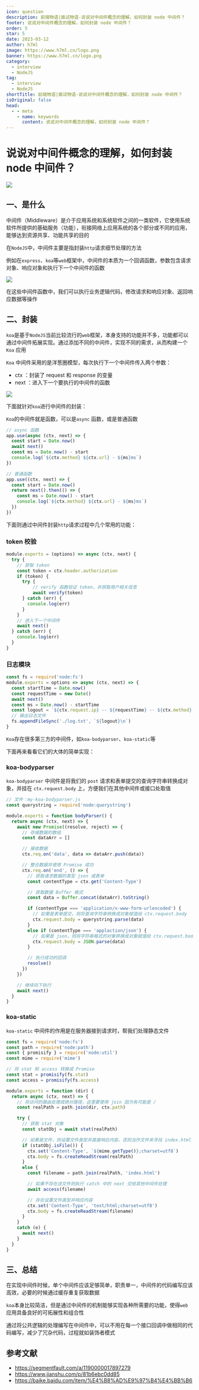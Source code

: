```yaml
---
icon: question
description: 前端物语|面试物语-说说对中间件概念的理解，如何封装 node 中间件？
footer: 说说对中间件概念的理解，如何封装 node 中间件？
order: 5
star: 5
date: 2023-03-12
author: h7ml
image: https://www.h7ml.cn/logo.png
banner: https://www.h7ml.cn/logo.png
category:
  - interview
  - NodeJS
tag:
  - interview
  - NodeJS
shortTitle: 前端物语|面试物语-说说对中间件概念的理解，如何封装 node 中间件？
isOriginal: false
head:
  - - meta
    - name: keywords
      content: 说说对中间件概念的理解，如何封装 node 中间件？
---
```


# 说说对中间件概念的理解，如何封装 node 中间件？

![](https://nakoruru.h7ml.cn/httpproxy/static.5ibug.net/vitepress/assets/images/interview/614ae480-cce4-11eb-ab90-d9ae814b240d.png)

## 一、是什么

中间件（Middleware）是介于应用系统和系统软件之间的一类软件，它使用系统软件所提供的基础服务（功能），衔接网络上应用系统的各个部分或不同的应用，能够达到资源共享、功能共享的目的

在`NodeJS`中，中间件主要是指封装`http`请求细节处理的方法

例如在`express`、`koa`等`web`框架中，中间件的本质为一个回调函数，参数包含请求对象、响应对象和执行下一个中间件的函数

![](https://nakoruru.h7ml.cn/httpproxy/static.5ibug.net/vitepress/assets/images/interview/6a6ed3f0-cce4-11eb-85f6-6fac77c0c9b3.png)

在这些中间件函数中，我们可以执行业务逻辑代码，修改请求和响应对象、返回响应数据等操作

## 二、封装

`koa`是基于`NodeJS`当前比较流行的`web`框架，本身支持的功能并不多，功能都可以通过中间件拓展实现。通过添加不同的中间件，实现不同的需求，从而构建一个 `Koa` 应用

`Koa` 中间件采用的是洋葱圈模型，每次执行下一个中间件传入两个参数：

- ctx ：封装了 request 和 response 的变量
- next ：进入下一个要执行的中间件的函数

![](https://nakoruru.h7ml.cn/httpproxy/static.5ibug.net/vitepress/assets/images/interview/7507b020-cce4-11eb-ab90-d9ae814b240d.png)

下面就针对`koa`进行中间件的封装：

`Koa`的中间件就是函数，可以是`async` 函数，或是普通函数

```js
// async 函数
app.use(async (ctx, next) => {
  const start = Date.now()
  await next()
  const ms = Date.now() - start
  console.log(`${ctx.method} ${ctx.url} - ${ms}ms`)
})

// 普通函数
app.use((ctx, next) => {
  const start = Date.now()
  return next().then(() => {
    const ms = Date.now() - start
    console.log(`${ctx.method} ${ctx.url} - ${ms}ms`)
  })
})
```

下面则通过中间件封装`http`请求过程中几个常用的功能：

### token 校验

```js
module.exports = (options) => async (ctx, next) {
  try {
    // 获取 token
    const token = ctx.header.authorization
    if (token) {
      try {
          // verify 函数验证 token，并获取用户相关信息
          await verify(token)
      } catch (err) {
        console.log(err)
      }
    }
    // 进入下一个中间件
    await next()
  } catch (err) {
    console.log(err)
  }
}
```

### 日志模块

```js
const fs = require('node:fs')
module.exports = options => async (ctx, next) => {
  const startTime = Date.now()
  const requestTime = new Date()
  await next()
  const ms = Date.now() - startTime
  const logout = `${ctx.request.ip} -- ${requestTime} -- ${ctx.method} -- ${ctx.url} -- ${ms}ms`
  // 输出日志文件
  fs.appendFileSync('./log.txt', `${logout}\n`)
}
```

`Koa`存在很多第三方的中间件，如`koa-bodyparser`、`koa-static`等

下面再来看看它们的大体的简单实现：

### koa-bodyparser

`koa-bodyparser` 中间件是将我们的 `post` 请求和表单提交的查询字符串转换成对象，并挂在 `ctx.request.body` 上，方便我们在其他中间件或接口处取值

```js
// 文件：my-koa-bodyparser.js
const querystring = require('node:querystring')

module.exports = function bodyParser() {
  return async (ctx, next) => {
    await new Promise((resolve, reject) => {
      // 存储数据的数组
      const dataArr = []

      // 接收数据
      ctx.req.on('data', data => dataArr.push(data))

      // 整合数据并使用 Promise 成功
      ctx.req.on('end', () => {
        // 获取请求数据的类型 json 或表单
        const contentType = ctx.get('Content-Type')

        // 获取数据 Buffer 格式
        const data = Buffer.concat(dataArr).toString()

        if (contentType === 'application/x-www-form-urlencoded') {
          // 如果是表单提交，则将查询字符串转换成对象赋值给 ctx.request.body
          ctx.request.body = querystring.parse(data)
        }
        else if (contentType === 'applaction/json') {
          // 如果是 json，则将字符串格式的对象转换成对象赋值给 ctx.request.body
          ctx.request.body = JSON.parse(data)
        }

        // 执行成功的回调
        resolve()
      })
    })

    // 继续向下执行
    await next()
  }
}
```

### koa-static

`koa-static` 中间件的作用是在服务器接到请求时，帮我们处理静态文件

```js
const fs = require('node:fs')
const path = require('node:path')
const { promisify } = require('node:util')
const mime = require('mime')

// 将 stat 和 access 转换成 Promise
const stat = promisify(fs.stat)
const access = promisify(fs.access)

module.exports = function (dir) {
  return async (ctx, next) => {
    // 将访问的路由处理成绝对路径，这里要使用 join 因为有可能是 /
    const realPath = path.join(dir, ctx.path)

    try {
      // 获取 stat 对象
      const statObj = await stat(realPath)

      // 如果是文件，则设置文件类型并直接响应内容，否则当作文件夹寻找 index.html
      if (statObj.isFile()) {
        ctx.set('Content-Type', `${mime.getType()};charset=utf8`)
        ctx.body = fs.createReadStream(realPath)
      }
      else {
        const filename = path.join(realPath, 'index.html')

        // 如果不存在该文件则执行 catch 中的 next 交给其他中间件处理
        await access(filename)

        // 存在设置文件类型并响应内容
        ctx.set('Content-Type', 'text/html;charset=utf8')
        ctx.body = fs.createReadStream(filename)
      }
    }
    catch (e) {
      await next()
    }
  }
}
```

## 三、总结

在实现中间件时候，单个中间件应该足够简单，职责单一，中间件的代码编写应该高效，必要的时候通过缓存重复获取数据

`koa`本身比较简洁，但是通过中间件的机制能够实现各种所需要的功能，使得`web`应用具备良好的可拓展性和组合性

通过将公共逻辑的处理编写在中间件中，可以不用在每一个接口回调中做相同的代码编写，减少了冗杂代码，过程就如装饰者模式

## 参考文献

- <https://segmentfault.com/a/1190000017897279>
- <https://www.jianshu.com/p/81b6ebc0dd85>
- <https://baike.baidu.com/item/%E4%B8%AD%E9%97%B4%E4%BB%B6>
